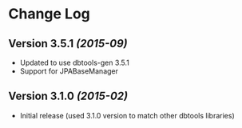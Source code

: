 Change Log
==========

  Version 3.5.1 *(2015-09)*
----------------------------

 * Updated to use dbtools-gen 3.5.1
 * Support for JPABaseManager

  Version 3.1.0 *(2015-02)*
----------------------------

 * Initial release (used 3.1.0 version to match other dbtools libraries)

